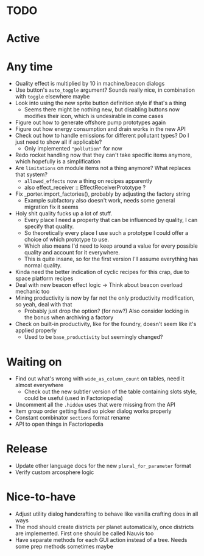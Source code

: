 # TODO

# Active

# Any time

- Quality effect is multiplied by 10 in machine/beacon dialogs
- Use button's `auto_toggle` argument? Sounds really nice, in combination with `toggle` elsewhere maybe
- Look into using the new sprite button definition style if that's a thing
  - Seems there might be nothing new, but disabling buttons now modifies their icon, which is undesirable in come cases
- Figure out how to generate offshore pump prototypes again
- Figure out how energy consumption and drain works in the new API
- Check out how to handle emissions for different pollutant types? Do I just need to show all if applicable?
  - Only implemented `"pollution"` for now
- Redo rocket handling now that they can't take specific items anymore, which hopefully is a simplification
- Are `limitations` on module items not a thing anymore? What replaces that system?
  - `allowed_effects` now a thing on recipes apparently
  - also effect_receiver :: EffectReceiverPrototype ?
- Fix _porter.import_factories(), probably by adjusting the factory string
  - Example subfactory also doesn't work, needs some general migration fix it seems
- Holy shit quality fucks up a lot of stuff.
  - Every place I need a property that can be influenced by quality, I can specify that quality.
  - So theoretically every place I use such a prototype I could offer a choice of which prototype to use.
  - Which also means I'd need to keep around a value for every possible quality and account for it everywhere.
  - This is quite insane, so for the first version I'll assume everything has normal quality.
- Kinda need the better indication of cyclic recipes for this crap, due to space platform recipes
- Deal with new beacon effect logic -> Think about beacon overload mechanic too
- Mining productivity is now by far not the only productivity modification, so yeah, deal with that
  - Probably just drop the option? (for now?) Also consider locking in the bonus when archiving a factory
- Check on built-in productivity, like for the foundry, doesn't seem like it's applied properly
  - Used to be `base_productivity` but seemingly changed?

# Waiting on

- Find out what's wrong with `wide_as_column_count` on tables, need it almost everywhere
  - Check out the new subtler version of the table containing slots style, could be useful (used in Factoriopedia)
- Uncomment all the `.hidden` uses that were missing from the API
- Item group order getting fixed so picker dialog works properly
- Constant combinator `sections` format rename
- API to open things in Factoriopedia

# Release

- Update other language docs for the new `plural_for_parameter` format
- Verify custom arcosphere logic

# Nice-to-have

- Adjust utility dialog handcrafting to behave like vanilla crafting does in all ways
- The mod should create districts per planet automatically, once districts are implemented. First one should be called Nauvis too
- Have separate methods for each GUI action instead of a tree. Needs some prep methods sometimes maybe
